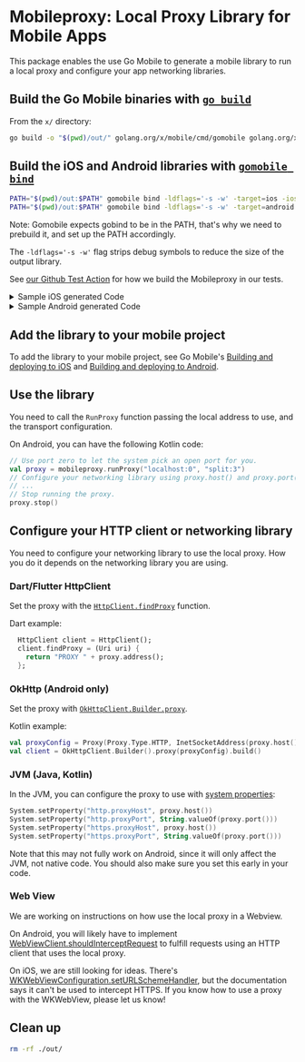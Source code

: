 # Mobileproxy: Local Proxy Library for Mobile Apps

This package enables the use Go Mobile to generate a mobile library to run a local proxy and configure your app networking libraries.

## Build the Go Mobile binaries with [`go build`](https://pkg.go.dev/cmd/go#hdr-Compile_packages_and_dependencies)

From the `x/` directory:

```bash
go build -o "$(pwd)/out/" golang.org/x/mobile/cmd/gomobile golang.org/x/mobile/cmd/gobind
```

## Build the iOS and Android libraries with [`gomobile bind`](https://pkg.go.dev/golang.org/x/mobile/cmd/gomobile#hdr-Build_a_library_for_Android_and_iOS)

```bash
PATH="$(pwd)/out:$PATH" gomobile bind -ldflags='-s -w' -target=ios -iosversion=11.0 -o "$(pwd)/out/mobileproxy.xcframework" github.com/Jigsaw-Code/outline-sdk/x/mobileproxy
PATH="$(pwd)/out:$PATH" gomobile bind -ldflags='-s -w' -target=android -androidapi=21 -o "$(pwd)/out/mobileproxy.aar" github.com/Jigsaw-Code/outline-sdk/x/mobileproxy
```

Note: Gomobile expects gobind to be in the PATH, that's why we need to prebuild it, and set up the PATH accordingly.

The `-ldflags='-s -w'` flag strips debug symbols to reduce the size of the output library.

See [our Github Test Action](https://github.com/Jigsaw-Code/outline-sdk/blob/main/.github/workflows/test.yml) for how we build the Mobileproxy in our tests.

<details>
<summary>Sample iOS generated Code</summary>

The header file below is an example of the Objective-C interface that Go Mobile generates.

> **Warning**: this example may diverge from what is actually generated by the current code. Use the coed you generate instead.

`Mobileproxy.objc.h`:

```objc
// Objective-C API for talking to github.com/Jigsaw-Code/outline-sdk/x/mobileproxy Go package.
//   gobind -lang=objc github.com/Jigsaw-Code/outline-sdk/x/mobileproxy
//
// File is generated by gobind. Do not edit.

#ifndef __Mobileproxy_H__
#define __Mobileproxy_H__

@import Foundation;
#include "ref.h"
#include "Universe.objc.h"


@class MobileproxyProxy;

/**
 * Proxy enables you to get the actual address bound by the server and stop the service when no longer needed.
 */
@interface MobileproxyProxy : NSObject <goSeqRefInterface> {
}
@property(strong, readonly) _Nonnull id _ref;

- (nonnull instancetype)initWithRef:(_Nonnull id)ref;
- (nonnull instancetype)init;
/**
 * Address returns the IP and port the server is bound to.
 */
- (NSString* _Nonnull)address;
/**
 * Host returns the IP the server is bound to.
 */
- (NSString* _Nonnull)host;
/**
 * Port returns the port the server is bound to.
 */
- (long)port;
/**
 * Stop gracefully stops the proxy service, waiting for at most timeout seconds before forcefully closing it.
The function takes a timeoutSeconds number instead of a [time.Duration] so it's compatible with Go Mobile.
 */
- (void)stop:(long)timeoutSeconds;
@end

/**
 * RunProxy runs a local web proxy that listens on localAddress, and uses the transportConfig to
create a [transport.StreamDialer] that is used to connect to the requested destination.
 */
FOUNDATION_EXPORT MobileproxyProxy* _Nullable MobileproxyRunProxy(NSString* _Nullable localAddress, NSString* _Nullable transportConfig, NSError* _Nullable* _Nullable error);

#endif
```

</details>

<details>
  <summary>Sample Android generated Code</summary>

The files below are examples of the Java interface that Go Mobile generates.

> **Warning**: this example may diverge from what is actually generated by the current code. Use the coed you generate instead.

`mobileproxy.java`:

```java
// Code generated by gobind. DO NOT EDIT.

// Java class mobileproxy.Mobileproxy is a proxy for talking to a Go program.
//
//   autogenerated by gobind -lang=java github.com/Jigsaw-Code/outline-sdk/x/mobileproxy
package mobileproxy;

import go.Seq;

public abstract class Mobileproxy {
	static {
		Seq.touch(); // for loading the native library
		_init();
	}
	
	private Mobileproxy() {} // uninstantiable
	
	// touch is called from other bound packages to initialize this package
	public static void touch() {}
	
	private static native void _init();
	
	
	
	/**
	 * RunProxy runs a local web proxy that listens on localAddress, and uses the transportConfig to
	create a [transport.StreamDialer] that is used to connect to the requested destination.
	 */
	public static native Proxy runProxy(String localAddress, String transportConfig) throws Exception;
}
```

`Proxy.java`:
  
```java
// Code generated by gobind. DO NOT EDIT.

// Java class mobileproxy.Proxy is a proxy for talking to a Go program.
//
//   autogenerated by gobind -lang=java github.com/Jigsaw-Code/outline-sdk/x/mobileproxy
package mobileproxy;

import go.Seq;

/**
 * Proxy enables you to get the actual address bound by the server and stop the service when no longer needed.
 */
public final class Proxy implements Seq.Proxy {
	static { Mobileproxy.touch(); }
	
	private final int refnum;
	
	@Override public final int incRefnum() {
	      Seq.incGoRef(refnum, this);
	      return refnum;
	}
	
	Proxy(int refnum) { this.refnum = refnum; Seq.trackGoRef(refnum, this); }
	
	public Proxy() { this.refnum = __New(); Seq.trackGoRef(refnum, this); }
	
	private static native int __New();
	
	/**
	 * Address returns the IP and port the server is bound to.
	 */
	public native String address();
	/**
	 * Host returns the IP the server is bound to.
	 */
	public native String host();
	/**
	 * Port returns the port the server is bound to.
	 */
	public native long port();
	/**
	 * Stop gracefully stops the proxy service, waiting for at most timeout seconds before forcefully closing it.
	The function takes a timeoutSeconds number instead of a [time.Duration] so it&#39;s compatible with Go Mobile.
	 */
	public native void stop(long timeoutSeconds);
	@Override public boolean equals(Object o) {
		if (o == null || !(o instanceof Proxy)) {
		    return false;
		}
		Proxy that = (Proxy)o;
		return true;
	}
	
	@Override public int hashCode() {
	    return java.util.Arrays.hashCode(new Object[] {});
	}
	
	@Override public String toString() {
		StringBuilder b = new StringBuilder();
		b.append("Proxy").append("{");
		return b.append("}").toString();
	}
}
```

</details>

## Add the library to your mobile project

To add the library to your mobile project, see Go Mobile's [Building and deploying to iOS](https://github.com/golang/go/wiki/Mobile#building-and-deploying-to-ios-1) and [Building and deploying to Android](https://github.com/golang/go/wiki/Mobile#building-and-deploying-to-android-1).

## Use the library

You need to call the `RunProxy` function passing the local address to use, and the transport configuration.

On Android, you can have the following Kotlin code:
```kotlin
// Use port zero to let the system pick an open port for you.
val proxy = mobileproxy.runProxy("localhost:0", "split:3")
// Configure your networking library using proxy.host() and proxy.port() or proxy.address().
// ...
// Stop running the proxy.
proxy.stop()
```

## Configure your HTTP client or networking library

You need to configure your networking library to use the local proxy. How you do it depends on the networking library you are using.


### Dart/Flutter HttpClient

Set the proxy with the [`HttpClient.findProxy`]([url](https://api.flutter.dev/flutter/dart-io/HttpClient/findProxy.html)) function.

Dart example:

```dart
  HttpClient client = HttpClient();
  client.findProxy = (Uri uri) {
    return "PROXY " + proxy.address();
  };
```


### OkHttp (Android only)

Set the proxy with [`OkHttpClient.Builder.proxy`](https://square.github.io/okhttp/4.x/okhttp/okhttp3/-ok-http-client/-builder/proxy/).

Kotlin example:

```kotlin
val proxyConfig = Proxy(Proxy.Type.HTTP, InetSocketAddress(proxy.host(), proxy.port()))
val client = OkHttpClient.Builder().proxy(proxyConfig).build()
```

### JVM (Java, Kotlin)

In the JVM, you can configure the proxy to use with [system properties](https://docs.oracle.com/javase/8/docs/technotes/guides/net/proxies.html):
```kotlin
System.setProperty("http.proxyHost", proxy.host())
System.setProperty("http.proxyPort", String.valueOf(proxy.port()))
System.setProperty("https.proxyHost", proxy.host())
System.setProperty("https.proxyPort", String.valueOf(proxy.port()))
```

Note that this may not fully work on Android, since it will only affect the JVM, not native code. You should also make sure you set this early in your code.

### Web View

We are working on instructions on how use the local proxy in a Webview.

On Android, you will likely have to implement [WebViewClient.shouldInterceptRequest](https://developer.android.com/reference/android/webkit/WebViewClient#shouldInterceptRequest(android.webkit.WebView,%20android.webkit.WebResourceRequest)) to fulfill requests using an HTTP client that uses the local proxy.

On iOS, we are still looking for ideas. There's [WKWebViewConfiguration.setURLSchemeHandler](https://developer.apple.com/documentation/webkit/wkwebviewconfiguration/2875766-seturlschemehandler), but the documentation says it can't be used to intercept HTTPS. If you know how to use a proxy with the WKWebView, please let us know!

## Clean up

```bash
rm -rf ./out/
```
